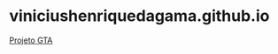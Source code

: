 # viniciushenriquedagama.github.io

<a href="viniciushenriquedagama.github.io/projeto-gta
/index.html">Projeto GTA</a>